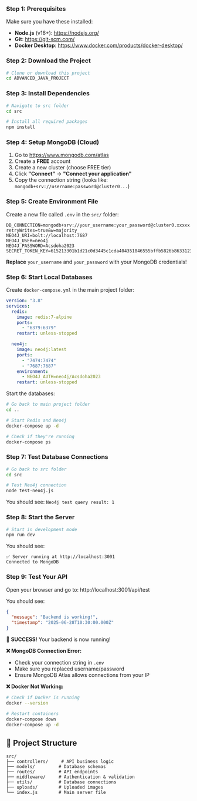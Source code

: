 ### **Step 1: Prerequisites**

Make sure you have these installed:

- **Node.js** (v16+): https://nodejs.org/
- **Git**: https://git-scm.com/
- **Docker Desktop**: https://www.docker.com/products/docker-desktop/

### **Step 2: Download the Project**

```bash
# Clone or download this project
cd ADVANCED_JAVA_PROJECT
```

### **Step 3: Install Dependencies**

```bash
# Navigate to src folder
cd src

# Install all required packages
npm install
```

### **Step 4: Setup MongoDB (Cloud)**

1. Go to https://www.mongodb.com/atlas
2. Create a **FREE** account
3. Create a new cluster (choose FREE tier)
4. Click **"Connect"** → **"Connect your application"**
5. Copy the connection string (looks like: `mongodb+srv://username:password@cluster0...`)

### **Step 5: Create Environment File**

Create a new file called `.env` in the `src/` folder:

```env
DB_CONNECTION=mongodb+srv://your_username:your_password@cluster0.xxxxx.mongodb.net/ecommerce?retryWrites=true&w=majority
NEO4J_URI=bolt://localhost:7687
NEO4J_USER=neo4j
NEO4J_PASSWORD=Acsdoha2023
SECRET_TOKEN_KEY=615213301b1d21c0d3445c1cda404351846555bffb5826b86331230670c03f25ace199b864e8229f0b060e3771006fe22b4ef124ac47d6ceb48a3b882b648899
```

**Replace** `your_username` and `your_password` with your MongoDB credentials!

### **Step 6: Start Local Databases**

Create `docker-compose.yml` in the main project folder:

```yaml
version: "3.8"
services:
  redis:
    image: redis:7-alpine
    ports:
      - "6379:6379"
    restart: unless-stopped

  neo4j:
    image: neo4j:latest
    ports:
      - "7474:7474"
      - "7687:7687"
    environment:
      - NEO4J_AUTH=neo4j/Acsdoha2023
    restart: unless-stopped
```

Start the databases:

```bash
# Go back to main project folder
cd ..

# Start Redis and Neo4j
docker-compose up -d

# Check if they're running
docker-compose ps
```

### **Step 7: Test Database Connections**

```bash
# Go back to src folder
cd src

# Test Neo4j connection
node test-neo4j.js
```

You should see: `Neo4j test query result: 1`

### **Step 8: Start the Server**

```bash
# Start in development mode
npm run dev
```

You should see:

```
✅ Server running at http://localhost:3001
Connected to MongoDB
```

### **Step 9: Test Your API**

Open your browser and go to: http://localhost:3001/api/test

You should see:

```json
{
  "message": "Backend is working!",
  "timestamp": "2025-06-28T10:30:00.000Z"
}
```

🎉 **SUCCESS!** Your backend is now running!

**❌ MongoDB Connection Error:**

- Check your connection string in `.env`
- Make sure you replaced username/password
- Ensure MongoDB Atlas allows connections from your IP

**❌ Docker Not Working:**

```bash
# Check if Docker is running
docker --version

# Restart containers
docker-compose down
docker-compose up -d
```

## 📁 **Project Structure**

```
src/
├── controllers/     # API business logic
├── models/         # Database schemas
├── routes/         # API endpoints
├── middleware/     # Authentication & validation
├── utils/          # Database connections
├── uploads/        # Uploaded images
└── index.js        # Main server file
```
